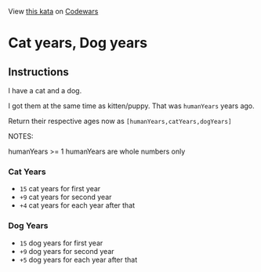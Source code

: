 View [this kata](https://www.codewars.com/kata/5a6663e9fd56cb5ab800008b) on [Codewars](https://www.codewars.com)

# Cat years, Dog years

## Instructions

I have a cat and a dog.

I got them at the same time as kitten/puppy. That was `humanYears` years ago.

Return their respective ages now as `[humanYears,catYears,dogYears]`

NOTES:

humanYears >= 1
humanYears are whole numbers only

### Cat Years

- `15` cat years for first year
- `+9` cat years for second year
- `+4` cat years for each year after that

###  Dog Years

- `15` dog years for first year
- `+9` dog years for second year
- `+5` dog years for each year after that
